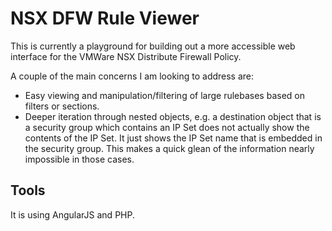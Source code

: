 # NSX DFW Rule Viewer

This is currently a playground for building out a more accessible web interface for the VMWare NSX Distribute Firewall Policy.

A couple of the main concerns I am looking to address are:
* Easy viewing and manipulation/filtering of large rulebases based on filters or sections.
* Deeper iteration through nested objects, e.g. a destination object that is a security group which contains an IP Set does not actually show the contents of the IP Set. It just shows the IP Set name that is embedded in the security group. This makes a quick glean of the information nearly impossible in those cases.

## Tools
It is using AngularJS and PHP. 
